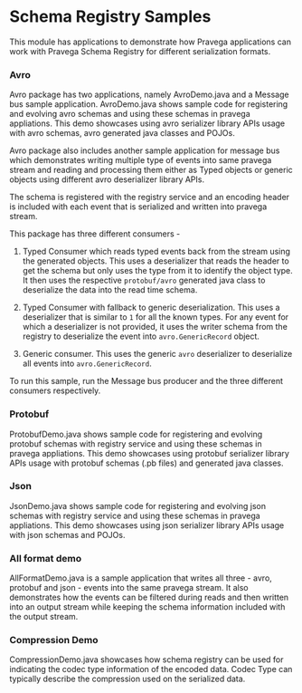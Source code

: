 <!--
Copyright (c) Dell Inc., or its subsidiaries. All Rights Reserved.

Licensed under the Apache License, Version 2.0 (the "License");
you may not use this file except in compliance with the License.
You may obtain a copy of the License at

    http://www.apache.org/licenses/LICENSE-2.0
-->
# Schema Registry Samples

This module has applications to demonstrate how Pravega applications can work with Pravega Schema Registry for different 
serialization formats. 

### Avro
Avro package has two applications, namely AvroDemo.java and a Message bus sample application.
AvroDemo.java shows sample code for registering and evolving avro schemas and using these schemas in pravega appliations.
This demo showcases using avro serializer library APIs usage with avro schemas, avro generated java classes and POJOs.

Avro package also includes another sample application for message bus which demonstrates writing multiple type of events 
into same pravega stream and reading and processing them either as Typed objects or generic objects using different 
avro deserializer library APIs. 

The schema is registered with the registry service and an encoding header is included with each event that is serialized and 
written into pravega stream. 

This package has three different consumers -
1. Typed Consumer which reads typed events back from the stream using the generated objects. 
This uses a deserializer that reads the header to get the schema but only uses the type from it to identify the object type.
It then uses the respective `protobuf/avro` generated java class to deserialize the data into the read time schema.

2. Typed Consumer with fallback to generic deserialization.
This uses a deserializer that is similar to `1` for all the known types. For any event for which a deserializer is not provided, 
it uses the writer schema from the registry to deserialize the event into `avro.GenericRecord` object. 

3. Generic consumer.
This uses the generic `avro` deserializer to deserialize all events into `avro.GenericRecord`.

To run this sample, run the Message bus producer and the three different consumers respectively. 

### Protobuf
ProtobufDemo.java shows sample code for registering and evolving protobuf schemas with registry service and using these 
schemas in pravega appliations.
This demo showcases using protobuf serializer library APIs usage with protobuf schemas (.pb files) and generated java classes.

### Json
JsonDemo.java shows sample code for registering and evolving json schemas with registry service and using these 
schemas in pravega appliations.
This demo showcases using json serializer library APIs usage with json schemas and POJOs.

### All format demo
AllFormatDemo.java is a sample application that writes all three - avro, protobuf and json - events into the same pravega stream. 
It also demonstrates how the events can be filtered during reads and then written into an output stream while keeping the 
schema information included with the output stream.

### Compression Demo
CompressionDemo.java showcases how schema registry can be used for indicating the codec type information of the encoded data.
Codec Type can typically describe the compression used on the serialized data.  